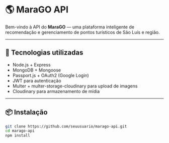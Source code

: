 # 🌎 MaraGO API

Bem-vindo à API do **MaraGO** — uma plataforma inteligente de recomendação e gerenciamento de pontos turísticos de São Luís e região.

---

## 🚀 Tecnologias utilizadas

- Node.js + Express  
- MongoDB + Mongoose  
- Passport.js + OAuth2 (Google Login)  
- JWT para autenticação  
- Multer + multer-storage-cloudinary para upload de imagens  
- Cloudinary para armazenamento de mídia  

---

## 📦 Instalação

```bash
git clone https://github.com/seuusuario/marago-api.git
cd marago-api
npm install